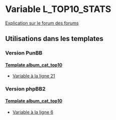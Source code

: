 # Variable L_TOP10_STATS
[Explication sur le forum des forums](http://forum.forumactif.com/t294113-listing-des-variables#L_TOP10_STATS)

## Utilisations dans les templates

### Version PunBB

#### [Template album_cat_top10](punbb/album_cat_top10.md)
* [Variable à la ligne 21](../punbb/album_cat_top10.tpl#L21)

### Version phpBB2

#### [Template album_cat_top10](subsilver/album_cat_top10.md)
* [Variable à la ligne 6](../subsilver/album_cat_top10.tpl#L6)